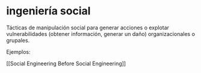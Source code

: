# ingeniería social

Tácticas de manipulación social para generar acciones o explotar vulnerabilidades (obtener información, generar un daño) organizacionales o grupales.

Ejemplos:

[[Social Engineering Before Social Engineering]]
